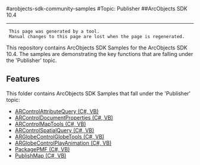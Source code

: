 #arobjects-sdk-community-samples 
#Topic: Publisher
##ArcObjects SDK 10.4  

----------
     This page was generated by a tool.
     Manual changes to this page are lost when the page is regenerated.

This repository contains ArcObjects SDK Samples for the ArcObjects SDK 10.4.  The samples are demonstrating the key functions that are falling under the 'Publisher' topic.  


## Features

This folder contains ArcObjects SDK Samples that fall under the 'Publisher' topic:

* [ARControlAttributeQuery (C#, VB)](../../../../tree/master/Net/Publisher//ARControlAttributeQuery)  
* [ARControlDocumentProperties (C#, VB)](../../../../tree/master/Net/Publisher//ARControlDocumentProperties)  
* [ARControlMapTools (C#, VB)](../../../../tree/master/Net/Publisher//ARControlMapTools)  
* [ARControlSpatialQuery (C#, VB)](../../../../tree/master/Net/Publisher//ARControlSpatialQuery)  
* [ARGlobeControlGlobeTools (C#, VB)](../../../../tree/master/Net/Publisher//ARGlobeControlGlobeTools)  
* [ARGlobeControlPlayAnimation (C#, VB)](../../../../tree/master/Net/Publisher//ARGlobeControlPlayAnimation)  
* [PackagePMF (C#, VB)](../../../../tree/master/Net/Publisher//PackagePMF)  
* [PublishMap (C#, VB)](../../../../tree/master/Net/Publisher//PublishMap)  


